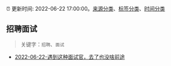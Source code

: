 :alarm_clock: 更新时间: 2022-06-22 17:00:00。[来源分类](../README.md)、[标签分类](../TAGS.md)、[时间分类](../TIMELINE.md)

## 招聘面试


> 关键字：`招聘`、`面试`



- [2022-06-22-遇到这种面试官，去了也没啥前途](https://toutiao.io/k/e815f46) 